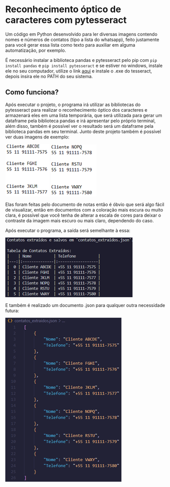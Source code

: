 # Reconhecimento óptico de caracteres com pytesseract
Um código em Python desenvolvido para ler diversas imagens contendo nomes e números de contatos (tipo a lista do whatsapp), feito justamente para você gerar essa lista como texto para auxiliar em alguma automatização, por exemplo.

É necessário instalar a biblioteca pandas e pytesseract pelo pip com ``` pip install pandas ``` e ``` pip install pytesseract ``` e se estiver no windows, instale ele no seu computador, utilize o link <a href="https://github.com/tesseract-ocr/tesseract/releases/download/5.5.0/tesseract-ocr-w64-setup-5.5.0.20241111.exe">aqui</a> e instale o .exe do tesseract, depois insira ele no PATH do seu sistema.

## Como funciona?

Após executar o projeto, o programa irá utilizar as bibliotecas do pytesseract para realizar o reconhecimento óptico dos caracteres e armazenará eles em uma lista temporária, que será utilizada para gerar um dataframe pela biblioteca pandas e irá apresentar pelo próprio terminal, além disso, também é possível ver  o resultado será um dataframe pela biblioteca pandas em seu terminal. Junto deste projeto também é possível ver duas imagens de exemplo:

![Imagem de Teste 1](https://github.com/AX414/pytesseract-ocr/blob/main/imgs/1.jpg)
![Imagem de Teste 2](https://github.com/AX414/pytesseract-ocr/blob/main/imgs/2.jpg)

Elas foram feitas pelo documento de notas então é óbvio que será algo fácil de visualizar, então em documentos com a coloração mais escura ou muito clara, é possível que você tenha de alterar a escala de cores para deixar o contraste da imagem mais escuro ou mais claro, dependendo do caso.

Após executar o programa, a saída será semelhante à essa:

![Imagem do dataframe](https://github.com/AX414/pytesseract-ocr/blob/main/screenshots/1.jpg)

E também é realizado um documento .json para qualquer outra necessidade futura:

![Imagem do Json](https://github.com/AX414/pytesseract-ocr/blob/main/screenshots/2.jpg)
